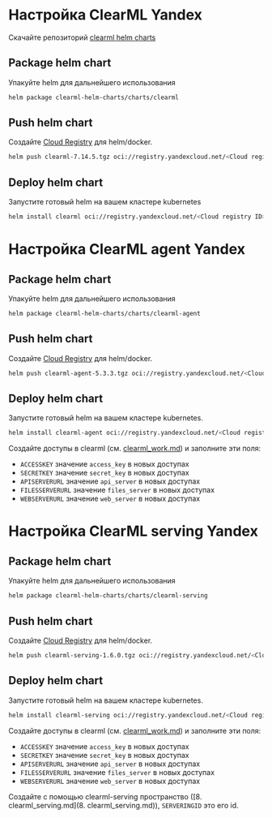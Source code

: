 # Настройка ClearML Yandex 
Скачайте репозиторий [clearml helm charts](https://github.com/levkovalenko/clearml-helm-charts)

## Package helm chart
Упакуйте helm для дальнейшего использования
```bash
helm package clearml-helm-charts/charts/clearml 
```

## Push helm chart
Создайте [Cloud Registry](https://yandex.cloud/ru/docs/cloud-registry/concepts/registry) для helm/docker.
```bash
helm push clearml-7.14.5.tgz oci://registry.yandexcloud.net/<Cloud registry ID>
```

## Deploy helm chart
Запустите готовый helm на вашем кластере kubernetes
```bash
helm install clearml oci://registry.yandexcloud.net/<Cloud registry ID>/clearml:7.14.5
```

# Настройка ClearML agent Yandex 

## Package helm chart
Упакуйте helm для дальнейшего использования
```bash
helm package clearml-helm-charts/charts/clearml-agent  
```

## Push helm chart
Создайте [Cloud Registry](https://yandex.cloud/ru/docs/cloud-registry/concepts/registry) для helm/docker.
```bash
helm push clearml-agent-5.3.3.tgz oci://registry.yandexcloud.net/<Cloud registry ID>
```

## Deploy helm chart
Запустите готовый helm на вашем кластере kubernetes. 
```bash
helm install clearml-agent oci://registry.yandexcloud.net/<Cloud registry ID>/clearml-agent:5.3.3  --set clearml.agentk8sglueKey=ACCESSKEY --set clearml.agentk8sglueSecret=SECRETKEY --set agentk8sglue.apiServerUrlReference=APISERVERURL --set agentk8sglue.fileServerUrlReference=FILESERVERURL --set agentk8sglue.webServerUrlReference=WEBSERVERURL
```
Создайте доступы в clearml (см. [clearml_work.md](3.clearml_work.md)) и заполните эти поля:
* `ACCESSKEY` значение `access_key` в новых доступах 
* `SECRETKEY` значение `secret_key` в новых доступах 
* `APISERVERURL` значение `api_server` в новых доступах 
* `FILESSERVERURL` значение `files_server` в новых доступах 
* `WEBSERVERURL` значение `web_server` в новых доступах 


# Настройка ClearML serving Yandex 

## Package helm chart
Упакуйте helm для дальнейшего использования
```bash
helm package clearml-helm-charts/charts/clearml-serving  
```

## Push helm chart
Создайте [Cloud Registry](https://yandex.cloud/ru/docs/cloud-registry/concepts/registry) для helm/docker.
```bash
helm push clearml-serving-1.6.0.tgz oci://registry.yandexcloud.net/<Cloud registry ID>
```

## Deploy helm chart
Запустите готовый helm на вашем кластере kubernetes. 
```bash
helm install clearml-serving oci://registry.yandexcloud.net/<Cloud registry ID>/clearml-serving:1.6.0  --set clearml.apiAccessKey=ACCESSKEY --set clearml.apiSecretKey=SECRETKEY --set clearml.apiHost=APISERVERURL --set clearml.filesHost=FILESERVERURL --set clearml.webHost=WEBSERVERURL --set clearml.servingTaskId=SERVERINGID
```

Создайте доступы в clearml (см. [clearml_work.md](3.clearml_work.md)) и заполните эти поля:
* `ACCESSKEY` значение `access_key` в новых доступах 
* `SECRETKEY` значение `secret_key` в новых доступах 
* `APISERVERURL` значение `api_server` в новых доступах 
* `FILESSERVERURL` значение `files_server` в новых доступах 
* `WEBSERVERURL` значение `web_server` в новых доступах 

Создайте с помощью clearml-serving пространство ([8. clearml_serving.md](8. clearml_serving.md)), `SERVERINGID` это его id.
